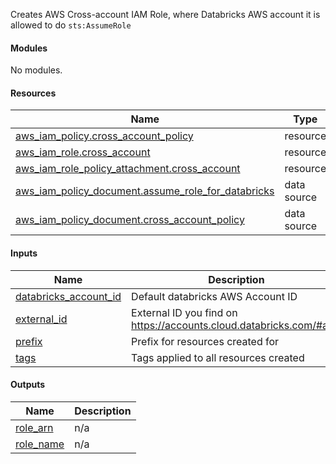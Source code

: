 Creates AWS Cross-account IAM Role, where Databricks AWS account it is allowed to do `sts:AssumeRole`

#### Modules

No modules.

#### Resources

| Name | Type |
|------|------|
| [aws_iam_policy.cross_account_policy](https://registry.terraform.io/providers/hashicorp/aws/latest/docs/resources/iam_policy) | resource |
| [aws_iam_role.cross_account](https://registry.terraform.io/providers/hashicorp/aws/latest/docs/resources/iam_role) | resource |
| [aws_iam_role_policy_attachment.cross_account](https://registry.terraform.io/providers/hashicorp/aws/latest/docs/resources/iam_role_policy_attachment) | resource |
| [aws_iam_policy_document.assume_role_for_databricks](https://registry.terraform.io/providers/hashicorp/aws/latest/docs/data-sources/iam_policy_document) | data source |
| [aws_iam_policy_document.cross_account_policy](https://registry.terraform.io/providers/hashicorp/aws/latest/docs/data-sources/iam_policy_document) | data source |

#### Inputs

| Name | Description | Type | Default |
|------|-------------|------|---------|
| <a name="input_databricks_account_id"></a> [databricks_account_id](#input_databricks_account_id) | Default databricks AWS Account ID | `string` | `"414351767826"` |
| <a name="input_external_id"></a> [external_id](#input_external_id) | External ID you find on https://accounts.cloud.databricks.com/#aws | `string` | n/a |
| <a name="input_prefix"></a> [prefix](#input_prefix) | Prefix for resources created for | `any` | n/a |
| <a name="input_tags"></a> [tags](#input_tags) | Tags applied to all resources created | `map(string)` | n/a |

#### Outputs

| Name | Description |
|------|-------------|
| <a name="output_role_arn"></a> [role_arn](#output_role_arn) | n/a |
| <a name="output_role_name"></a> [role_name](#output_role_name) | n/a |
